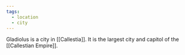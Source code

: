 ```yaml
---
tags:
  - location
  - city
---
```

Gladiolus is a city in [[Callestia]]. It is the largest city and capitol of the [[Callestian Empire]]. 